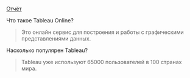 [Отчёт](https://drive.google.com/open?id=12Az5keLunGb3zNmYTe0N8kzpuTortG16)

Что такое Tableau Online?

> Это онлайн сервис для построения и работы с графическими представлениями данных.

Насколько популярен Tableau?

> Tableau уже используют 65000 пользователей в 100 странах мира.